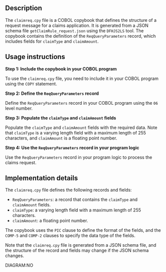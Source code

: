 ## Description
The `claimreq.cpy` file is a COBOL copybook that defines the structure of a request message for a claims application. It is generated from a JSON schema file `getClaimRule_request.json` using the `DFHJS2LS` tool. The copybook contains the definition of the `ReqQueryParameters` record, which includes fields for `claimType` and `claimAmount`.

## Usage instructions

**Step 1: Include the copybook in your COBOL program**

To use the `claimreq.cpy` file, you need to include it in your COBOL program using the `COPY` statement.

**Step 2: Define the `ReqQueryParameters` record**

 Define the `ReqQueryParameters` record in your COBOL program using the `06` level number.

**Step 3: Populate the `claimType` and `claimAmount` fields**

Populate the `claimType` and `claimAmount` fields with the required data. Note that `claimType` is a varying length field with a maximum length of 255 characters, and `claimAmount` is a floating point number.

**Step 4: Use the `ReqQueryParameters` record in your program logic**

Use the `ReqQueryParameters` record in your program logic to process the claims request.

## Implementation details

The `claimreq.cpy` file defines the following records and fields:

* `ReqQueryParameters`: a record that contains the `claimType` and `claimAmount` fields.
* `claimType`: a varying length field with a maximum length of 255 characters.
* `claimAmount`: a floating point number.

The copybook uses the `PIC` clause to define the format of the fields, and the `COMP-5` and `COMP-2` clauses to specify the data type of the fields.

Note that the `claimreq.cpy` file is generated from a JSON schema file, and the structure of the record and fields may change if the JSON schema changes.

DIAGRAM:NO